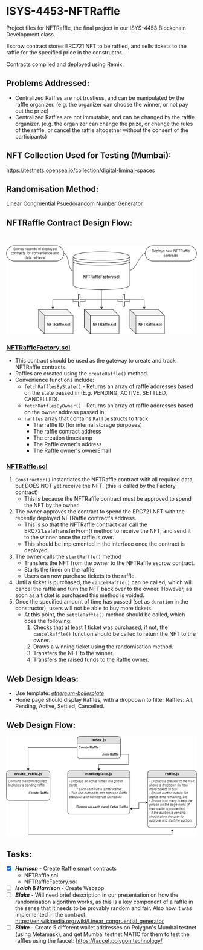 # ISYS-4453-NFTRaffle

 Project files for NFTRaffle, the final project in our ISYS-4453 Blockchain Development class.

 Escrow contract stores ERC721 NFT to be raffled, and sells tickets to the raffle for the specified price in the constructor.
 
 Contracts compiled and deployed using Remix.

## Problems Addressed:
- Centralized Raffles are not trustless, and can be manipulated by the raffle organizer. (e.g. the organizer can choose the winner, or not pay out the prize)
- Centralized Raffles are not immutable, and can be changed by the raffle organizer. (e.g. the organizer can change the prize, or change the rules of the raffle, or cancel the raffle altogether without the consent of the participants)

## NFT Collection Used for Testing (Mumbai):

https://testnets.opensea.io/collection/digital-liminal-spaces

## Randomisation Method:

[Linear Congruential Psuedorandom Number Generator](https://en.wikipedia.org/wiki/Linear_congruential_generator)

## NFTRaffle Contract Design Flow:
<br>

![diagram](media/nft_raffle_diagram.png)

### [**NFTRaffleFactory.sol**](blockchain/contracts/NFTRaffleFactory.sol)
* This contract should be used as the gateway to create and track NFTRaffle contracts.
* Raffles are created using the `createRaffle()` method.
* Convenience functions include:
    - `fetchRafflesByState()` - Returns an array of raffle addresses based on the state passed in (E.g. PENDING, ACTIVE, SETTLED, CANCELLED).
    - `fetchRafflesByOwner()` - Returns an array of raffle addresses based on the owner address passed in.
    - `raffles` array that contains `Raffle` structs to track:
        * The raffle ID (for internal storage purposes)
        * The raffle contract address
        * The creation timestamp
        * The Raffle owner's address
        * The Raffle owner's ownerEmail

### [**NFTRaffle.sol**](blockchain/contracts/NFTRaffle.sol)
1. `Constructor()` instantiates the NFTRaffle contract with all required data, but DOES NOT yet receive the NFT. (this is called by the Factory contract)
    - This is because the NFTRaffle contract must be approved to spend the NFT by the owner.
2. The owner approves the contract to spend the ERC721 NFT with the recently deployed NFTRaffle contract's address.
    * This is so that the NFTRaffle contract can call the ERC721.safeTransferFrom() method to receive the NFT, and send it to the winner once the raffle is over.
    * This should be implemented in the interface once the contract is deployed.
3. The owner calls the `startRaffle()` method
    - Transfers the NFT from the owner to the NFTRaffle escrow contract.
    - Starts the timer on the raffle.
    - Users can now purchase tickets to the raffle.
4. Until a ticket is purchased, the `cancelRaffle()` can be called, which will cancel the raffle and turn the NFT back over to the owner. However, as soon as a ticket is purchased this method is voided.
5. Once the specified amount of time has passed (set as `duration` in the constructor), users will not be able to buy more tickets. 
    - At this point, the `settleRaffle()` method should be called, which does the following: 
        1. Checks that at least 1 ticket was purchased, if not, the `cancelRaffle()` function should be called to return the NFT to the owner. 
        2. Draws a winning ticket using the randomisation method.
        3. Transfers the NFT to the winner.
        4. Transfers the raised funds to the Raffle owner.

## Web Design Ideas:

* Use template: [*ethereum-boilerplate*](https://github.com/hschickdevs/ethereum-boilerplate)
* Home page should display Raffles, with a dropdown to filter Raffles: All, Pending, Active, Settled, Cancelled.

## Web Design Flow:
![img](media/diagram2.png)

## Tasks:
- [x] _**Harrison**_ - Create Raffle smart contracts
    * NFTRaffle.sol
    * NFTRaffleFactory.sol
- [ ] _**Isaiah & Harrison**_ - Create Webapp
- [ ] **_Blake_** - Will need brief description in our presentation on how the randomisation algorithm works, as this is a key component of a raffle in the sense that it needs to be provably random and fair. Also how it was implemented in the contract. https://en.wikipedia.org/wiki/Linear_congruential_generator
- [ ] **_Blake_** - Create 5 different wallet addresses on Polygon's Mumbai testnet (using Metamask), and get Mumbai testnet MATIC for them to test the raffles using the faucet: https://faucet.polygon.technology/

